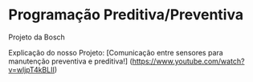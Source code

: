 # Programação Preditiva/Preventiva
Projeto da Bosch

Explicação do nosso Projeto: [Comunicação entre sensores para manutenção preventiva e preditiva!] (https://www.youtube.com/watch?v=wljpT4kBLII)
